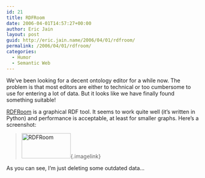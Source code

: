 ```yaml
---
id: 21
title: RDFRoom
date: 2006-04-01T14:57:27+00:00
author: Eric Jain
layout: post
guid: http://eric.jain.name/2006/04/01/rdfroom/
permalink: /2006/04/01/rdfroom/
categories:
  - Humor
  - Semantic Web
---
```

We&#8217;ve been looking for a decent ontology editor for a while now. The problem is that most editors are either to technical or too cumbersome to use for entering a lot of data. But it looks like we have finally found something suitable!

<!--more-->

[RDFRoom](http://www.dfki.uni-kl.de/~grimnes/2006/03/RDFRoom/) is a graphical RDF tool. It seems to work quite well (it&#8217;s written in Python) and performance is acceptable, at least for smaller graphs. Here&#8217;s a screenshot:

> [<img width="128" height="66" id="image20" alt="RDFRoom" src="screenshot.thumbnail.png" />](screenshot.png "RDFRoom"){.imagelink}

As you can see, I&#8217;m just deleting some outdated data&#8230;